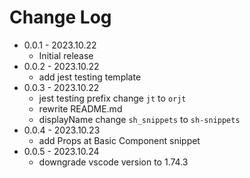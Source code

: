 # Change Log

- 0.0.1 - 2023.10.22
  - Initial release
- 0.0.2 - 2023.10.22
  - add jest testing template
- 0.0.3 - 2023.10.22
  - jest testing prefix change `jt` to `orjt`
  - rewrite README.md
  - displayName change `sh_snippets` to `sh-snippets`
- 0.0.4 - 2023.10.23
  - add Props at Basic Component snippet
- 0.0.5 - 2023.10.24
  - downgrade vscode version to 1.74.3

